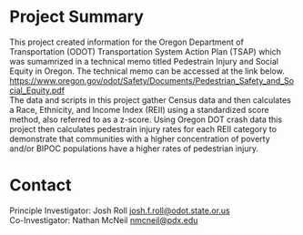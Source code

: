 # Project Summary  
This project created information for the Oregon Department of Transportation (ODOT) Transportation System Action Plan (TSAP) which was sumamrized in a technical memo titled Pedestrain Injury and Social Equity in Oregon.  The technical memo can be accessed at the link below.  
https://www.oregon.gov/odot/Safety/Documents/Pedestrian_Safety_and_Social_Equity.pdf  
The data and scripts in this project gather Census data and then calculates a Race, Ethnicity, and Income Index (REII) using a standardized score method, also referred to as a z-score.  Using Oregon DOT crash data this project then calculates
pedestrain injury rates for each REII category to demonstrate that communities with a higher concentration of poverty and/or BIPOC populations have a higher rates of pedestrian injury.  


# Contact
Principle Investigator: Josh Roll  josh.f.roll@odot.state.or.us  
Co-Investigator: Nathan McNeil   nmcneil@pdx.edu
